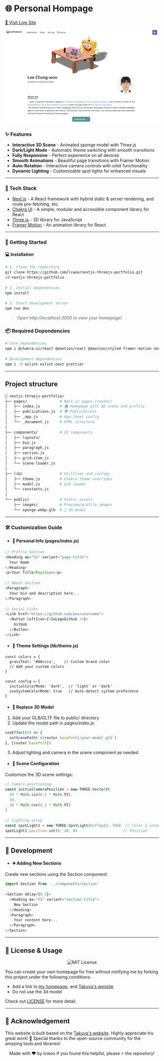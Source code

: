 # 🌐 Personal Hompage

[🔗 Visit Live Site](https://lcwoo.github.io/nextjs-threejs-portfolio/)

<div align="center">

![Preview](./public/images/preview.png)

</div>

### ✨ Features

- **Interactive 3D Scene** - Animated sponge model with Three.js
- **Dark/Light Mode** - Automatic theme switching with smooth transitions
- **Fully Responsive** - Perfect experience on all devices
- **Smooth Animations** - Beautiful page transitions with Framer Motion
- **Auto-Rotation** - Interactive camera controls with orbit functionality
- **Dynamic Lighting** - Customizable spot lights for enhanced visuals

---

### 🧰 Tech Stack

- [Next.js](https://nextjs.org/) - A React framework with hybrid static & server rendering, and route pre-fetching, etc.
- [Chakra UI](https://chakra-ui.com/) - A simple, modular and accessible component library for React
- [Three.js](https://threejs.org/) - 3D library for JavaScript
- [Framer Motion](https://www.framer.com/motion/) - An animation library for React

---

### 🚀 Getting Started
#### 💻 Installation
```bash
# 1. Clone the repository
git clone https://github.com/lcwoo/nextjs-threejs-portfolio.git
cd nextjs-threejs-portfolio

# 2. Install dependencies
npm install

# 3️. Start development server
npm run dev
```

> *Open http://localhost:3000 to view your homepage!*

### 📦 Required Dependencies

```bash
# Core dependencies
npm i @chakra-ui/react @emotion/react @emotion/styled framer-motion next react react-dom

# Development dependencies  
npm i -D eslint eslint-next prettier

```

---

## Project structure

```bash
📂 nextjs-threejs-portfolio/
├── pages/               # Next.js pages (routes)
│   ├── index.js         # 🏠 Homepage with 3D scene and profile
│   ├── publications.js  # 📚 Publications
│   ├── _app.js          # App-level config
│   └── _document.js     # HTML structure
│
├── components/          # UI components
│   ├── layouts/
│   ├── bio.js
│   ├── paragraph.js
│   ├── section.js
│   ├── grid-item.js
│   └── scene-loader.js
│
├── lib/                 # Utilities and configs
│   ├── theme.js         # Chakra theme overrides
│   ├── model.js         # GLB loader
│   └── constants.js
│
└── public/              # Static assets
    ├── images/          # Preview/profile images
    └── sponge-webp.glb  # 🧽 3D model

```

---

### 🛠 Customization Guide
- #### 👤 Personal Info (pages/index.js)

```javascript
// Profile Section
<Heading as="h2" variant="page-title">
  Your Name
</Heading>
<p>Your Title/Position</p>

// About Section
<Paragraph>
  Your bio and description here...
</Paragraph>

// Social Links
<Link href="https://github.com/yourusername">
  <Button leftIcon={<IoLogoGithub />}>
    GitHub
  </Button>
</Link>
```

- #### 🎨 Theme Settings (lib/theme.js)

```
const colors = {
  grassTeal: '#88ccca',    // Custom brand color
  // Add your custom colors
}

const config = {
  initialColorMode: 'dark',  // 'light' or 'dark'
  useSystemColorMode: true   // Auto-detect system preference
}
```

- #### 🧩 Replace 3D Model

1. Add your GLB/GLTF file to public/ directory
2. Update the model path in pages/index.js:

```javascript
useEffect(() => {
  setScenePath(`${router.basePath}/your-model.glb`)
}, [router.basePath])
```

3. Adjust lighting and camera in the scene component as needed

- #### 🎯 Scene Configuration
Customize the 3D scene settings:

```javascript
// Camera positioning
const initialCameraPosition = new THREE.Vector3(
  20 * Math.sin(0.2 * Math.PI),
  10,
  20 * Math.cos(0.2 * Math.PI)
)

// Lighting setup
const spotLight1 = new THREE.SpotLight(0xffaa33, 700)  // Color & intensity
spotLight1.position.set(8, 20, 8)                     // Position
```

---
## 🔧 Development

- #### ➕ Adding New Sections

Create new sections using the Section component:
```javascript
import Section from '../components/section'

<Section delay={0.3}>
  <Heading as="h3" variant="section-title">
    New Section
  </Heading>
  <Paragraph>
    Your content here...
  </Paragraph>
</Section>
```

---

## 📄 License & Usage

<div align="center">
  <img src="https://img.shields.io/badge/License-MIT-green?style=for-the-badge" alt="MIT License"/>
</div>


You can create your own homepage for free without notifying me by forking this project under the following conditions:

- Add a link to [my homepage](https://lcwoo.github.io/nextjs-threejs-portfolio/), and [Takuya's wensite](https://www.craftz.dog/)
- Do not use the 3d model

Check out [LICENSE](./LICENSE) for more detail.

---

## 🙏 Acknowledgement


This website is built based on the [Takuya's website](https://www.craftz.dog/). Highly appreciate his great work! 🎉 Special thanks to the open-source community for the amazing tools and libraries!

<div align="center"> Made with ❤️ by lcwoo If you found this helpful, please ⭐ the repository! </div>